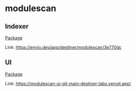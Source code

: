 # modulescan

## Indexer

[Package](./packages/hyperindex/)

Link: https://envio.dev/app/destiner/modulescan/3e770dc

## UI

[Package](./packages/ui/)

Link: https://modulescan-ui-git-main-destiner-labs.vercel.app/
